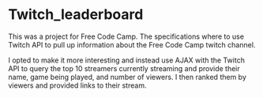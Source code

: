 # Twitch_leaderboard

This was a project for Free Code Camp. The specifications where to use Twitch API to pull up information about the 
Free Code Camp twitch channel.

I opted to make it more interesting and instead use AJAX with the Twitch API to query the top 10 streamers currently
streaming and provide their name, game being played, and number of viewers. I then ranked them by viewers and provided
links to their stream.
